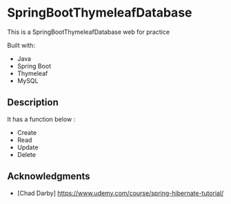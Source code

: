 # SpringBootThymeleafDatabase
 
This is a SpringBootThymeleafDatabase web for practice 
  
Built with:    
     
- Java        
- Spring Boot   
- Thymeleaf    
- MySQL       
  
## Description
   
It has a function below :    
     
- Create   
- Read  
- Update    
- Delete  
  
## Acknowledgments 
 
* [Chad Darby] https://www.udemy.com/course/spring-hibernate-tutorial/ 
 
 
